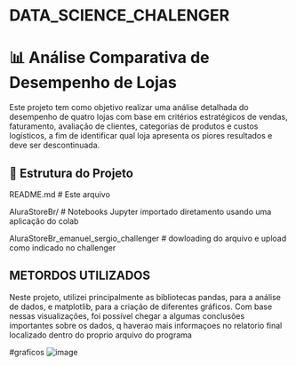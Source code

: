 # DATA_SCIENCE_CHALENGER


# 📊 Análise Comparativa de Desempenho de Lojas

Este projeto tem como objetivo realizar uma análise detalhada do desempenho de quatro lojas com base em critérios estratégicos de vendas,
faturamento, avaliação de clientes, categorias de produtos e custos logísticos, a fim de identificar qual loja apresenta os piores resultados
e deve ser descontinuada.

## 📁 Estrutura do Projeto

 README.md # Este arquivo

AluraStoreBr/ # Notebooks Jupyter importado diretamento usando uma aplicação do colab

AluraStoreBr_emanuel_sergio_challenger # dowloading do arquivo e upload como indicado no challenger



 ## METORDOS UTILIZADOS
 Neste projeto, utilizei principalmente as bibliotecas pandas, para a análise de dados, e matplotlib, para a criação de diferentes gráficos. Com base nessas visualizações, foi possível chegar a algumas conclusões importantes sobre os dados, q haverao mais informaçoes no relatorio final localizado dentro do proprio arquivo do programa


 #graficos
![image](https://github.com/user-attachments/assets/27cbcc37-4482-4aa5-9f93-207e9d58a500)
